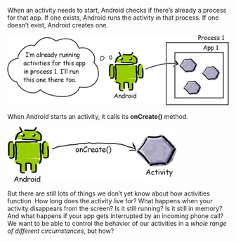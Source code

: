 When an activity needs to start, Android checks if there’s already a process for that app. 
If one exists, Android runs the activity in that process. 
If one doesn’t exist, Android creates one.

![](.guides/img/39diagram.png)

When Android starts an activity, it calls its **onCreate()** method.

![](.guides/img/40diagram.png)

But there are still lots of things we don’t yet know about how activities function. How long does the activity live for? What happens when your activity disappears from the screen? Is it still running? Is it still in memory? And what happens if your app gets interrupted by an incoming phone call? We want to be able to control the behavior of our activities in a *whole range of different circumstances*, but how?
